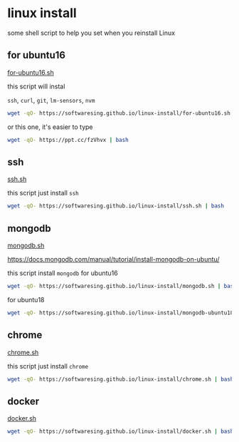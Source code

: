# linux install
some shell script to help you set when you reinstall Linux


## for ubuntu16
[for-ubuntu16.sh](/for-ubuntu16.sh)

this script will instal

`ssh`, `curl`, `git`, `lm-sensors`, `nvm`

```sh
wget -qO- https://softwaresing.github.io/linux-install/for-ubuntu16.sh | bash
```

or this one, it's easier to type
```sh
wget -qO- https://ppt.cc/fzVhvx | bash
```


## ssh
[ssh.sh](/ssh.sh)

this script just install `ssh`

```sh
wget -qO- https://softwaresing.github.io/linux-install/ssh.sh | bash
```


## mongodb
[mongodb.sh](/mongodb.sh)

https://docs.mongodb.com/manual/tutorial/install-mongodb-on-ubuntu/

this script install `mongodb` for ubuntu16

```sh
wget -qO- https://softwaresing.github.io/linux-install/mongodb.sh | bash
```

for ubuntu18

```sh
wget -qO- https://softwaresing.github.io/linux-install/mongodb-ubuntu18.sh | bash
```



## chrome
[chrome.sh](/chrome.sh)

this script just install `chrome`

```sh
wget -qO- https://softwaresing.github.io/linux-install/chrome.sh | bash
```



## docker
[docker.sh](/docker.sh)

```sh
wget -qO- https://softwaresing.github.io/linux-install/docker.sh | bash
```

